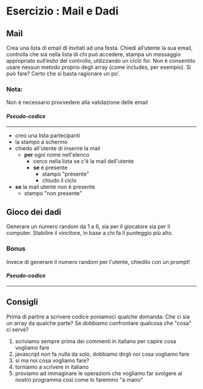 # Esercizio : Mail e Dadi

## Mail
Crea una lista di email di invitati ad una festa.
Chiedi all’utente la sua email, controlla che sia nella lista di chi può accedere, stampa un messaggio appropriato sull’esito del controllo, utilizzando un ciclo for.
Non è consentito usare nessun metodo proprio degli array (come includes, per esempio).
Si può fare? Certo che si basta ragionare un po’.
### Nota:

Non è necessario provvedere alla validazione delle email

#### *Pseudo-codice*
---
- creo una lista partecipanti
- la stampo a schermo
- chiedo all'utente di inserire la mail
    - **per** ogni nome nell'elenco
        - cerco nella lista se c'è la mail dell'utente 
        - **se** è presente
            - stampo "presente"
            - chiudo il ciclo
- **se** la mail utente non è presente
    - stampo "non presente" 

## Gioco dei dadi
Generare un numero random da 1 a 6, sia per il giocatore sia per il computer.
Stabilire il vincitore, in base a chi fa il punteggio più alto.
### Bonus
Invece di generare il numero random per l'utente, chiedilo con un prompt!

#### *Pseudo-codice*
---


## Consigli
Prima di partire a scrivere codice poniamoci qualche domanda:
Che ci sia un array da qualche parte?
Se dobbiamo confrontare qualcosa che "cosa" ci serve?

1. scriviamo sempre prima dei commenti in italiano per capire cosa vogliamo fare
2. javascript non fa nulla da solo, dobbiamo dirgli noi cosa vogliamo fare
3. si ma noi cosa vogliamo fare?
4. torniamo a scrivere in italiano
5. proviamo ad immaginare le operazioni che vogliamo far svolgere al nostro programma così come lo faremmo "a mano"